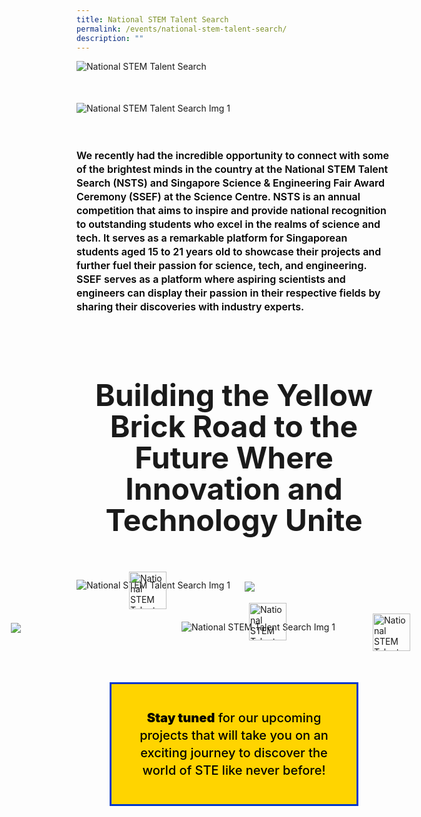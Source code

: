```yaml
---
title: National STEM Talent Search
permalink: /events/national-stem-talent-search/
description: ""
---
```

<style>

.container {  
position: relative;  
width: 100%;  
height: 0;  
padding-bottom: 56.25%;  
}  
.title-section{
font-size: 48px;
line-height: 50px;
font-weight: 700;
	color: #0037cc;
	margin: 50px 0 30px
	}
.subtitle-main{
color: #1237CA;
font-weight: 500;
font-size: 20px;
}
.content pre{
display: none
}
.text-center{text-align: center}
.col-sm-6{width: 50%}
.col-12{width: 100%}
.recruitment-row{display: flex; align-items: center; margin-bottom: 75px !important}
.text-bold p{    
font-size: initial;
line-height: 22px;
font-weight: 600;
}
.title-page-stem{margin-bottom: 50px !important}
.main-image-stem {margin-bottom: 40px !important}
.desktop-only{display: block !important}
.mobile-only{display: none !important}
.text-blue{color: var(\\-\-blue)}
.content pre{display: none}
.bp-breadcrumb ul{padding-left: 0}
.title-section{font-size: 48px;line-height: 50px;font-weight: 700; margin-bottom: 30px}
.img-pull-left{position: relative}
.col-sm-12{width: 100%}
.col-sm-8{width: 66.6666%}
.section-2-text-box{width: 340px;position: absolute;top: 12.5%;left: 80%;}
#stem-section-2{margin: 50px 0 30px;}
.stem-row-1{display: flex; flex-direction: column;}
.stem-row-1 .title-section{margin-bottom: 30px}
	p{color: #000 !important}
.icon-4{position: absolute;bottom: 10px;height: 40px;width: 40px !important;left: -15%;}
.bottom-navigation p{color: #fff !important}
@media (max-width: 1280px) {
.section-2-text-box p{font-size: 14px !important; line-height: 18px !important}.icon-4{position: absolute;bottom: 0;height: 40px;width: 40px;left: -15%;}
}
@media (max-width: 600px) {
.title-section{font-size: 30px;line-height: 35px;font-weight: 900; margin-bottom: 30px}
.col-sm-6{width: 100%}

.recruitment-row{display: flex; flex-direction: column; align-items: center; margin-bottom: 30px !important}

.subtitle-main{line-height: 1.5rem}

.desktop-only{display: none !important}

.mobile-only{display: block !important}

.map-column{height: 200px}

.map-truck{height: 200px}

.school-box label{font-size:16px; font-weight: 700}

.school-box-list{width: 90% !important}

.title-section{width: 100%; margin: auto}

.mobile-row-padding{padding: 0 20px}

#gallery .row{padding: 0 10px}

#gallery .col-sm-4{width: 50%;padding: 10px}

.gallery-image{padding: 0}

.who-says-title{margin-top: 25px}

.content .subtitle-main{padding: 0 20px}

.title-item-truck h2{font-size: 18px}

.title-item-truck h2{line-height: 25px}

.content center, .content li, .content p.subtitle-main{margin-top: 2rem;margin-bottom: 2rem;line-height: 140%; font-size: 16px}

.subtitle-main b{font-size: 16px !important}

.content p:last-child{margin-bottom:  10px !important}

.subtitle-top{text-align: center}

}

</style>
				
<section class="header-nav-white" id="stem-section-1" style="padding-top: 0">
	<div class="container">
		<div class="row mb-5 stem-row-1" style="">
			<div class="col-sm-12">
				<div class="text-left mb-2">
					<img style="width: auto" class="desktop-only title-page-stem" alt="National STEM Talent Search" src="https://raw.githubusercontent.com/isomerpages/psd-ste-whats-next/staging/images/National%20STEM%20Talent%20Search/stem-title-web-2.png">
					<img style="width: 60%; margin-right: 40%" class="mobile-only title-page-stem" alt="National STEM Talent Search" src="https://raw.githubusercontent.com/isomerpages/psd-ste-whats-next/staging/images/National%20STEM%20Talent%20Search/stem-title-mobile-2.png">
				</div>
				<div class="text-left mb-5">
					<img style="width: auto" class="main-image-stem" alt="National STEM Talent Search Img 1" src="https://raw.githubusercontent.com/isomerpages/psd-ste-whats-next/staging/images/National%20STEM%20Talent%20Search/stem-img-1.png">
				</div>
				<div class="text-left text-bold pb-2">
					<p style="font-size: 16px; line-height: 22px;   font-weight: 600;">
						We recently had the incredible opportunity to connect with some of the brightest minds in the country at the National STEM Talent Search (NSTS) and Singapore Science &amp; Engineering Fair Award Ceremony (SSEF) at the Science Centre. NSTS is an annual competition that aims to inspire and provide national recognition to outstanding students who excel in the realms of science and tech. It serves as a remarkable platform for Singaporean students aged 15 to 21 years old to showcase their projects and further fuel their passion for science, tech, and engineering. SSEF serves as a platform where aspiring scientists and engineers can display their passion in their respective fields by sharing their discoveries with industry experts.
				</p>
				</div>
			</div>
		</div>
	</div>
</section>
<section style="" id="stem-section-2" class="header-nav-white">
	<div class="container">
		<div style="" class="row mb-5 stem-row-1">
			<div class="col-sm-12">
				<div class="text-center">
					<h1 class="title-section text-blue" style="margin-bottom: 70px; margin-top: 40px">Building the Yellow Brick Road to the Future Where Innovation and Technology Unite</h1>
				</div>
			</div>
			<div class="col-sm-12 mobile-only">
				<img src="https://raw.githubusercontent.com/isomerpages/psd-ste-whats-next/staging/images/National%20STEM%20Talent%20Search/stem-img-2-mobile.png" style="width: 100%">
				<img src="https://raw.githubusercontent.com/isomerpages/psd-ste-whats-next/staging/images/National%20STEM%20Talent%20Search/stem-text-1-mobile.png" style="width: 80%;  margin: 15px 0 25px">
				<img src="https://raw.githubusercontent.com/isomerpages/psd-ste-whats-next/staging/images/National%20STEM%20Talent%20Search/stem-img-3-mobile.png" style="width: 100%">
				<img src="https://raw.githubusercontent.com/isomerpages/psd-ste-whats-next/staging/images/National%20STEM%20Talent%20Search/stem-text-2-mobile.png" style="width: 80%; margin: 15px 0 25px">
			</div>
			<div class="col-sm-8 section-2-row-1 desktop-only">
				<div class="img-pull-left">
					<img src="https://raw.githubusercontent.com/isomerpages/psd-ste-whats-next/staging/images/National%20STEM%20Talent%20Search/stem-img-2.png" alt="National STEM Talent Search Img 1" style="width: auto">
					<div class="section-2-text-box">
							<img src="https://raw.githubusercontent.com/isomerpages/psd-ste-whats-next/staging/images/National%20STEM%20Talent%20Search/textbox-1-web.png">
					</div>
					<img src="https://raw.githubusercontent.com/isomerpages/psd-ste-whats-next/staging/images/National%20STEM%20Talent%20Search/icon-water.png" alt="National STEM Talent Search Img 1" class="icon-1" style="position: absolute;bottom: -30px;height: 60px;width: 60px;left: 25%;">
				</div>
			</div>
			<div class="col-sm-8 section-2-row-1 desktop-only" style="margin-left: 33.333%; margin-top: 50px">
				<div class="img-pull-left">
					<img src="https://raw.githubusercontent.com/isomerpages/psd-ste-whats-next/staging/images/National%20STEM%20Talent%20Search/stem-img-3.png" alt="National STEM Talent Search Img 1" style="width: auto">
						<div class="section-2-text-box" style="width: 340px;position: absolute;top: 9%;right: 80%; left: auto">
							<img src="https://raw.githubusercontent.com/isomerpages/psd-ste-whats-next/staging/images/textbox-2.png">
					</div>
					<img src="https://raw.githubusercontent.com/isomerpages/psd-ste-whats-next/staging/images/National%20STEM%20Talent%20Search/icon-arrow.png" alt="National STEM Talent Search Img 1" class="icon-2" style="position: absolute;bottom: -30px;right: -30px;height: 60px;width: 60px;">
					<img src="https://raw.githubusercontent.com/isomerpages/psd-ste-whats-next/staging/images/National%20STEM%20Talent%20Search/icon-sun.png" alt="National STEM Talent Search Img 1" class="icon-3" style="position: absolute;top: -30px;height: 60px;width: 60px;right: 50%;">
				</div>
			</div>
		</div>
	</div>
</section>
<section class="header-nav-white desktop-only" id="stem-section-2" style="">
	<div class="container">
		<div class="row mb-5 stem-row-1" style="display: flex; align-items: center">
			<div style="border: 3px solid #0037CC;background: #FFD400 ;padding: 20px;width: 70%; text-align: center; margin-top: 30px" class="yellow-box">
				<p style="font-size: 20px; line-height: 28px;   font-weight: 500;"><span style="font-weight: 900;">Stay tuned</span> for our upcoming projects that will take you on an exciting journey to discover the world of STE like never before!</p>
			</div>
		</div>
	</div>
</section>
<section class="header-nav-white mobile-only" id="stem-section-2" style="">
	<div class="container">
		<div class="row mb-5 stem-row-1" style="display: flex; align-items: center">
			<div style="border: 3px solid #0037CC;background: #FFD400 ;padding: 20px;width: 100%; text-align: center; margin-top: 30px" class="yellow-box">
				<p style="font-size: 18px; line-height: 24px;font-weight: 500;"><span style="font-weight: 900;">Stay tuned</span> for our upcoming projects that will take you on an exciting journey to discover the world of STE like never before!</p>
			</div>
		</div>
	</div>
</section>